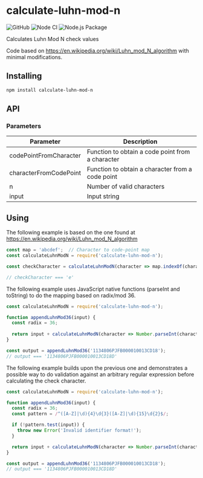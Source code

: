 # calculate-luhn-mod-n

![GitHub](https://img.shields.io/github/license/alfredmyers/calculate-luhn-mod-n.svg?style=flat)
![Node CI](https://github.com/alfredmyers/calculate-luhn-mod-n/workflows/Node%20CI/badge.svg)
![Node.js Package](https://github.com/alfredmyers/calculate-luhn-mod-n/workflows/Node.js%20Package/badge.svg)

Calculates Luhn Mod N check values

Code based on <https://en.wikipedia.org/wiki/Luhn_mod_N_algorithm>
with minimal modifications.

## Installing

```sh
npm install calculate-luhn-mod-n
```

## API

### Parameters

Parameter | Description
--- | ---
codePointFromCharacter | Function to obtain a code point from a character
characterFromCodePoint | Function to obtain a character from a code point
n | Number of valid characters
input | Input string

## Using

The following example is based on the one found at <https://en.wikipedia.org/wiki/Luhn_mod_N_algorithm>

```javascript
const map = 'abcdef';  // Character to code-point map
const calculateLuhnModN = require('calculate-luhn-mod-n');

const checkCharacter = calculateLuhnModN(character => map.indexOf(character), codePoint => map[codePoint], map.length, 'abcdef'))

// checkCharacter === 'e'
```

The following example uses JavaScript native functions (parseInt and toString) to do the mapping based on radix/mod 36.

```javascript
const calculateLuhnModN = require('calculate-luhn-mod-n');

function appendLuhnMod36(input) {
  const radix = 36;
  
  return input + calculateLuhnModN(character => Number.parseInt(character, radix), codePoint => codePoint.toString(radix).toUpperCase(), radix, input);
}

const output = appendLuhnMod36('1134806PJFB000010013CD18');
// output === '1134806PJFB000010013CD18D'
```

The following example builds upon the previous one and demonstrates a possible way to do validation against an arbitrary regular expression before calculating the check character.

```javascript
const calculateLuhnModN = require('calculate-luhn-mod-n');

function appendLuhnMod36(input) {
  const radix = 36;
  const pattern = /^([A-Z]|\d){4}\d{3}([A-Z]|\d){15}\d{2}$/;

  if (!pattern.test(input)) {
    throw new Error('Invalid identifier format!');
  }

  return input + calculateLuhnModN(character => Number.parseInt(character, radix), codePoint => codePoint.toString(radix).toUpperCase(), radix, input);
}

const output = appendLuhnMod36('1134806PJFB000010013CD18');
// output === '1134806PJFB000010013CD18D'
```
